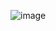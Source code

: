 ![image](https://user-images.githubusercontent.com/84693356/233215573-25d4dd52-7743-42ab-82f4-4e5a0068df65.png)

